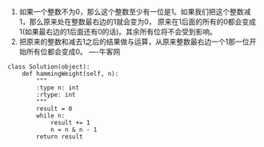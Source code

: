 
1. 如果一个整数不为0，那么这个整数至少有一位是1。如果我们把这个整数减1，那么原来处在整数最右边的1就会变为0，
原来在1后面的所有的0都会变成1(如果最右边的1后面还有0的话)。其余所有位将不会受到影响。
2. 把原来的整数和减去1之后的结果做与运算，从原来整数最右边一个1那一位开始所有位都会变成0。 
                                                                                      —-牛客网

```
class Solution(object):
    def hammingWeight(self, n):
        """
        :type n: int
        :rtype: int
        """
        result = 0
        while n:
            result += 1
            n = n & n - 1
        return result
        
```
